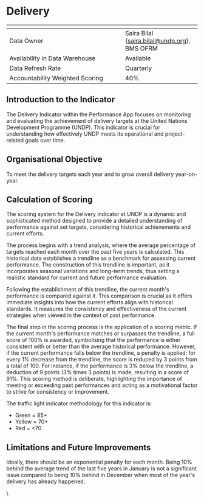 # Delivery

<table data-header-hidden><thead><tr><th width="289"></th><th></th></tr></thead><tbody><tr><td>Data Owner</td><td>Saira Bilal (<a href="mailto:saira.bilal@undp.org">saira.bilal@undp.org</a>), BMS OFRM</td></tr><tr><td>Availability in Data Warehouse</td><td>Available</td></tr><tr><td>Data Refresh Rate</td><td>Quarterly</td></tr><tr><td>Accountability Weighted Scoring</td><td>40%</td></tr></tbody></table>



## Introduction to the Indicator

The Delivery Indicator within the Performance App focuses on monitoring and evaluating the achievement of delivery targets at the United Nations Development Programme (UNDP). This indicator is crucial for understanding how effectively UNDP meets its operational and project-related goals over time.

## Organisational Objective

To meet the delivery targets each year and to grow overall delivery year-on-year.

## Calculation of Scoring

The scoring system for the Delivery indicator at UNDP is a dynamic and sophisticated method designed to provide a detailed understanding of performance against set targets, considering historical achievements and current efforts.

The process begins with a trend analysis, where the average percentage of targets reached each month over the past five years is calculated. This historical data establishes a trendline as a benchmark for assessing current performance. The construction of this trendline is important, as it incorporates seasonal variations and long-term trends, thus setting a realistic standard for current and future performance evaluation.

Following the establishment of this trendline, the current month's performance is compared against it. This comparison is crucial as it offers immediate insights into how the current efforts align with historical standards. It measures the consistency and effectiveness of the current strategies when viewed in the context of past performance.

The final step in the scoring process is the application of a scoring metric. If the current month's performance matches or surpasses the trendline, a full score of 100% is awarded, symbolising that the performance is either consistent with or better than the average historical performance. However, if the current performance falls below the trendline, a penalty is applied: for every 1% decrease from the trendline, the score is reduced by 3 points from a total of 100. For instance, if the performance is 3% below the trendline, a deduction of 9 points (3% times 3 points) is made, resulting in a score of 91%. This scoring method is deliberate, highlighting the importance of meeting or exceeding past performances and acting as a motivational factor to strive for consistency or improvement.

The traffic light indicator methodology for this indicator is:

* Green = 85+
* Yellow = 70+
* Red = <70

## Limitations and Future Improvements

Ideally, there should be an exponential penalty for each month. Being 10% behind the average trend of the last five years in January is not a significant issue compared to being 10% behind in December when most of the year's delivery has already happened.

\\
